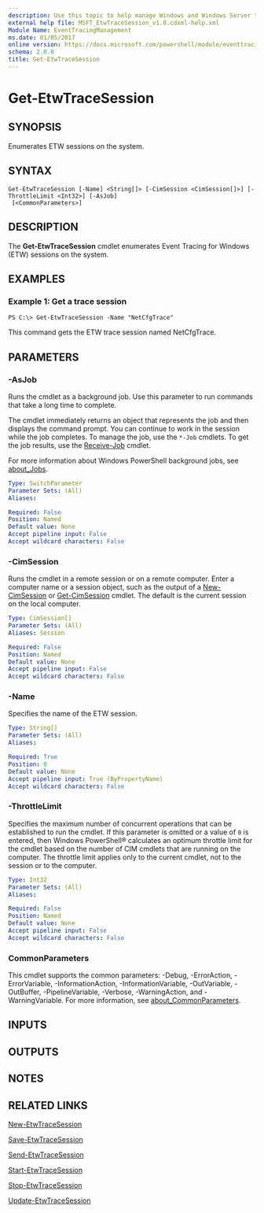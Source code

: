 ```yaml
---
description: Use this topic to help manage Windows and Windows Server technologies with Windows PowerShell.
external help file: MSFT_EtwTraceSession_v1.0.cdxml-help.xml
Module Name: EventTracingManagement
ms.date: 01/05/2017
online version: https://docs.microsoft.com/powershell/module/eventtracingmanagement/get-etwtracesession?view=windowsserver2019-ps&wt.mc_id=ps-gethelp
schema: 2.0.0
title: Get-EtwTraceSession
---
```


# Get-EtwTraceSession

## SYNOPSIS
Enumerates ETW sessions on the system.

## SYNTAX

```
Get-EtwTraceSession [-Name] <String[]> [-CimSession <CimSession[]>] [-ThrottleLimit <Int32>] [-AsJob]
 [<CommonParameters>]
```

## DESCRIPTION
The **Get-EtwTraceSession** cmdlet enumerates Event Tracing for Windows (ETW) sessions on the system.

## EXAMPLES

### Example 1: Get a trace session
```
PS C:\> Get-EtwTraceSession -Name "NetCfgTrace"
```

This command gets the ETW trace session named NetCfgTrace.

## PARAMETERS

### -AsJob
Runs the cmdlet as a background job. Use this parameter to run commands that take a long time to complete. 

The cmdlet immediately returns an object that represents the job and then displays the command prompt. 
You can continue to work in the session while the job completes. 
To manage the job, use the `*-Job` cmdlets. 
To get the job results, use the [Receive-Job](https://go.microsoft.com/fwlink/?LinkID=113372) cmdlet. 

For more information about Windows PowerShell background jobs, see [about_Jobs](https://go.microsoft.com/fwlink/?LinkID=113251).

```yaml
Type: SwitchParameter
Parameter Sets: (All)
Aliases: 

Required: False
Position: Named
Default value: None
Accept pipeline input: False
Accept wildcard characters: False
```

### -CimSession
Runs the cmdlet in a remote session or on a remote computer.
Enter a computer name or a session object, such as the output of a [New-CimSession](https://go.microsoft.com/fwlink/p/?LinkId=227967) or [Get-CimSession](https://go.microsoft.com/fwlink/p/?LinkId=227966) cmdlet.
The default is the current session on the local computer.

```yaml
Type: CimSession[]
Parameter Sets: (All)
Aliases: Session

Required: False
Position: Named
Default value: None
Accept pipeline input: False
Accept wildcard characters: False
```

### -Name
Specifies the name of the ETW session.

```yaml
Type: String[]
Parameter Sets: (All)
Aliases: 

Required: True
Position: 0
Default value: None
Accept pipeline input: True (ByPropertyName)
Accept wildcard characters: False
```

### -ThrottleLimit
Specifies the maximum number of concurrent operations that can be established to run the cmdlet.
If this parameter is omitted or a value of `0` is entered, then Windows PowerShell® calculates an optimum throttle limit for the cmdlet based on the number of CIM cmdlets that are running on the computer.
The throttle limit applies only to the current cmdlet, not to the session or to the computer.

```yaml
Type: Int32
Parameter Sets: (All)
Aliases: 

Required: False
Position: Named
Default value: None
Accept pipeline input: False
Accept wildcard characters: False
```

### CommonParameters
This cmdlet supports the common parameters: -Debug, -ErrorAction, -ErrorVariable, -InformationAction, -InformationVariable, -OutVariable, -OutBuffer, -PipelineVariable, -Verbose, -WarningAction, and -WarningVariable. For more information, see [about_CommonParameters](https://go.microsoft.com/fwlink/?LinkID=113216).

## INPUTS

## OUTPUTS

## NOTES

## RELATED LINKS

[New-EtwTraceSession](./New-EtwTraceSession.md)

[Save-EtwTraceSession](./Save-EtwTraceSession.md)

[Send-EtwTraceSession](./Send-EtwTraceSession.md)

[Start-EtwTraceSession](./Start-EtwTraceSession.md)

[Stop-EtwTraceSession](./Stop-EtwTraceSession.md)

[Update-EtwTraceSession](./Update-EtwTraceSession.md)

